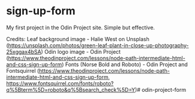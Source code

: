 # sign-up-form

My first project in the Odin Project site. Simple but effective.

Credits:
Leaf background image - Halie West on Unsplash (https://unsplash.com/photos/green-leaf-plant-in-close-up-photography-25xggax4bSA)
Odin logo image - Odin Project (https://www.theodinproject.com/lessons/node-path-intermediate-html-and-css-sign-up-form)
Fonts (Norse Bold and Roboto) - Odin Project and Fontsquirrel (https://www.theodinproject.com/lessons/node-path-intermediate-html-and-css-sign-up-form, https://www.fontsquirrel.com/fonts/roboto?q%5Bterm%5D=roboto&q%5Bsearch_check%5D=Y)#   o d i n - p r o j e c t - f o r m  
 